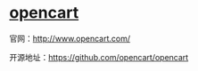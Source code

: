 # [**opencart**](https://github.com/opencart/opencart)

官网：http://www.opencart.com/

开源地址：https://github.com/opencart/opencart

